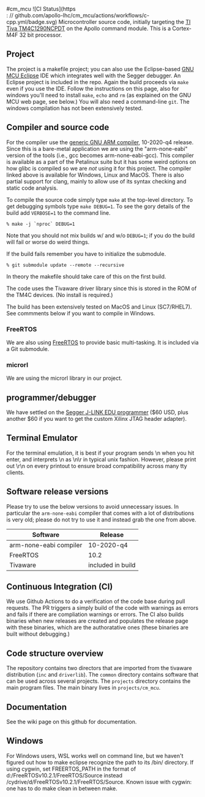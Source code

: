 #cm_mcu ![CI Status](https \
                     :                                                             // github.com/apollo-lhc/cm_mcu/actions/workflows/c-cpp.yml/badge.svg)
Microcontroller source code, initially targeting the [TI Tiva TM4C1290NCPDT](https://www.ti.com/product/TM4C1290NCPDT) on the Apollo command module. This is a Cortex-M4F 32 bit processor.

## Project
The project is a makefile project; you can also use the Eclipse-based [GNU MCU Eclipse](https://gnu-mcu-eclipse.github.io) IDE which integrates well with the Segger debugger. An Eclipse project is included in the repo. Again the build proceeds via `make` even if you use the IDE.  Follow the instructions on this page, also for windows you'll need to install `make`, `echo` and `rm` (as explained on the GNU MCU web page, see below.) You will also need a command-line `git`. The windows compilation has not been extensively tested.
## Compiler and source code
For the compiler use the [generic GNU ARM compiler](https://developer.arm.com/open-source/gnu-toolchain/gnu-rm), 10-2020-q4 release. Since this is a bare-metal application we are using the "arm-none-eabi" version of the tools (i.e., gcc becomes arm-none-eabi-gcc). This compiler is available as a part of the Petalinux suite but it has some weird options on how glibc is compiled so we are _not_ using it for this project.  The compiler linked above is available for Windows, Linux and MacOS. 
There is also partial support for clang, mainly to allow use of its syntax checking and static code analysis. 

To compile the source code simply type `make` at the top-level directory. To get debugging symbols type `make DEBUG=1`. To see the gory details of the build add `VERBOSE=1` to the command line.
```
% make -j `nproc` DEBUG=1
```
Note that you should not mix builds w/ and w/o `DEBUG=1`; if you do the build will fail or worse do weird things.

If the build fails remember you have to initialize the submodule.
```
% git submodule update --remote --recursive
```
In theory the makefile should take care of this on the first build.

The code uses the Tivaware driver library since this is stored in the ROM of the TM4C devices. (No install is required.)

The build has been extensively tested on MacOS and Linux (SC7/RHEL7).  See commments below if you want to compile in Windows.

### FreeRTOS
We are also using [FreeRTOS](https://freertos.org) to provide basic multi-tasking. It is included via a Git submodule.

### microrl
We are using the microrl library in our project. 

## programmer/debugger
We have settled on the [Segger J-LINK EDU programmer](https://www.segger.com) ($60 USD, plus another $60 if you want to get the custom Xilinx JTAG header adapter). 


## Terminal Emulator
For the terminal emulation, it is best if your program sends \n when you hit enter, and interprets \n as \n\r in typical unix fashion.  However, please print out \r\n on every printout to ensure broad compatibility across many tty clients.

## Software release versions
Please try to use the below versions to avoid unnecessary issues. In particular the `arm-none-eabi` compiler that comes with a lot of distributions is very old; please do not try to use it and instead grab the one from above. 

| Software | Release | 
|----------|---------|
| arm-none-eabi compiler | 10-2020-q4 | 
| FreeRTOS | 10.2 | 
| Tivaware | included in build|


## Continuous Integration (CI)
We use Github Actions to do a verification of the code base during pull requests. The PR triggers a simply build of the code with warnings as errors and fails if there are compliation warnings or errors. The CI also builds binaries when new releases are created and populates the release page with these binaries, which are the authoratative ones (these binaries are built without debugging.) 

## Code structure overview
The repository contains two directors that are imported from the tivaware distribution (`inc` and `driverlib`). The `common` directory contains software that can be used across several projects. The `projects` directory contains the main program files. The main binary lives in `projects/cm_mcu`.

## Documentation
See the wiki page on this github for documentation.

## Windows
For Windows users, WSL works well on command line, but we haven't figured out how to make eclipse recognize the path to its /bin/ directory. If using cygwin, set FREERTOS_PATH in the format of d:/FreeRTOSv10.2.1/FreeRTOS/Source instead /cydrive/d/FreeRTOSv10.2.1/FreeRTOS/Source. Known issue with cygwin: one has to do make clean in between make.
